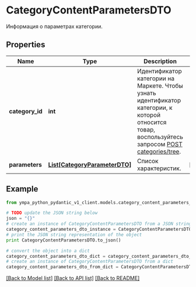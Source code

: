 # CategoryContentParametersDTO

Информация о параметрах категории.

## Properties
Name | Type | Description | Notes
------------ | ------------- | ------------- | -------------
**category_id** | **int** | Идентификатор категории на Маркете. Чтобы узнать идентификатор категории, к которой относится товар, воспользуйтесь запросом [POST categories/tree](../../reference/categories/getCategoriesTree.md). | 
**parameters** | [**List[CategoryParameterDTO]**](CategoryParameterDTO.md) | Список характеристик. | [optional] 

## Example

```python
from ympa_python_pydantic_v1_client.models.category_content_parameters_dto import CategoryContentParametersDTO

# TODO update the JSON string below
json = "{}"
# create an instance of CategoryContentParametersDTO from a JSON string
category_content_parameters_dto_instance = CategoryContentParametersDTO.from_json(json)
# print the JSON string representation of the object
print CategoryContentParametersDTO.to_json()

# convert the object into a dict
category_content_parameters_dto_dict = category_content_parameters_dto_instance.to_dict()
# create an instance of CategoryContentParametersDTO from a dict
category_content_parameters_dto_from_dict = CategoryContentParametersDTO.from_dict(category_content_parameters_dto_dict)
```
[[Back to Model list]](../README.md#documentation-for-models) [[Back to API list]](../README.md#documentation-for-api-endpoints) [[Back to README]](../README.md)


